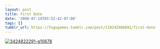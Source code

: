 ```yaml
---
layout: post
title: First Date
date: '2008-07-14T03:52:42-07:00'
tags: []
tumblr_url: https://fugugames.tumblr.com/post/110242906891/first-date
---
```

[![](http://itshardtofondlepenguins.com/wp-content/uploads/2008/07/3424822291-g10678.jpg "3424822291-g10678")](http://itshardtofondlepenguins.com/wp-content/uploads/2008/07/3424822291-g10678.jpg)

